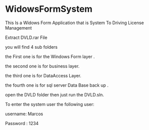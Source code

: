 # WidowsFormSystem

This Is a Widows Form Application that is System To Driving License Management 


Extract DVLD.rar File

you will find 4 sub folders

the First one is for the Windows Form layer .

the second one is for business layer.

the third one is for DataAccess Layer.

the fourth one is for sql server Data Base back up .

 open the DVLD folder 
then just run the DVLD.sln.

To enter the system user the following user:

username: Marcos

Password : 1234
